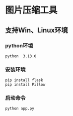 # 图片压缩工具

## 支持Win、Linux环境

### python环境

```shell
python  3.13.0 
```

### 安装环境

```shell
pip install flask
pip install Pillow  
```

### 启动命令

```shell
python app.py
```